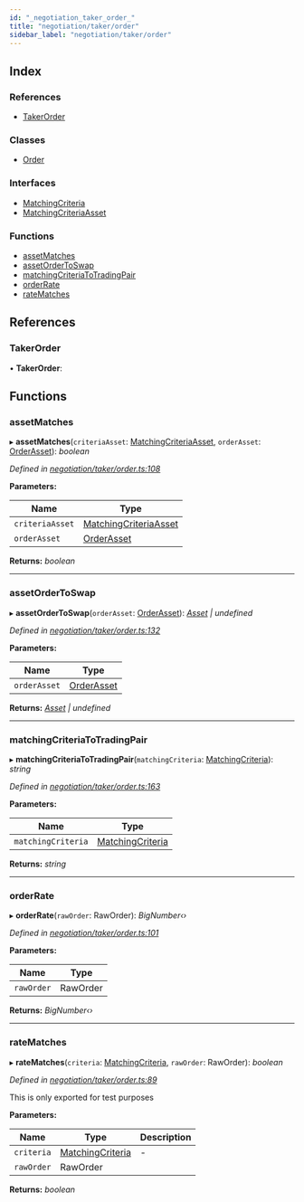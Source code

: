 ```yaml
---
id: "_negotiation_taker_order_"
title: "negotiation/taker/order"
sidebar_label: "negotiation/taker/order"
---
```


## Index

### References

* [TakerOrder](_negotiation_taker_order_.md#takerorder)

### Classes

* [Order](../classes/_negotiation_taker_order_.order.md)

### Interfaces

* [MatchingCriteria](../interfaces/_negotiation_taker_order_.matchingcriteria.md)
* [MatchingCriteriaAsset](../interfaces/_negotiation_taker_order_.matchingcriteriaasset.md)

### Functions

* [assetMatches](_negotiation_taker_order_.md#assetmatches)
* [assetOrderToSwap](_negotiation_taker_order_.md#assetordertoswap)
* [matchingCriteriaToTradingPair](_negotiation_taker_order_.md#matchingcriteriatotradingpair)
* [orderRate](_negotiation_taker_order_.md#orderrate)
* [rateMatches](_negotiation_taker_order_.md#ratematches)

## References

###  TakerOrder

• **TakerOrder**:

## Functions

###  assetMatches

▸ **assetMatches**(`criteriaAsset`: [MatchingCriteriaAsset](../interfaces/_negotiation_taker_order_.matchingcriteriaasset.md), `orderAsset`: [OrderAsset](../interfaces/_negotiation_order_.orderasset.md)): *boolean*

*Defined in [negotiation/taker/order.ts:108](https://github.com/comit-network/comit-js-sdk/blob/95ab111/src/negotiation/taker/order.ts#L108)*

**Parameters:**

Name | Type |
------ | ------ |
`criteriaAsset` | [MatchingCriteriaAsset](../interfaces/_negotiation_taker_order_.matchingcriteriaasset.md) |
`orderAsset` | [OrderAsset](../interfaces/_negotiation_order_.orderasset.md) |

**Returns:** *boolean*

___

###  assetOrderToSwap

▸ **assetOrderToSwap**(`orderAsset`: [OrderAsset](../interfaces/_negotiation_order_.orderasset.md)): *[Asset](../interfaces/_cnd_cnd_.asset.md) | undefined*

*Defined in [negotiation/taker/order.ts:132](https://github.com/comit-network/comit-js-sdk/blob/95ab111/src/negotiation/taker/order.ts#L132)*

**Parameters:**

Name | Type |
------ | ------ |
`orderAsset` | [OrderAsset](../interfaces/_negotiation_order_.orderasset.md) |

**Returns:** *[Asset](../interfaces/_cnd_cnd_.asset.md) | undefined*

___

###  matchingCriteriaToTradingPair

▸ **matchingCriteriaToTradingPair**(`matchingCriteria`: [MatchingCriteria](../interfaces/_negotiation_taker_order_.matchingcriteria.md)): *string*

*Defined in [negotiation/taker/order.ts:163](https://github.com/comit-network/comit-js-sdk/blob/95ab111/src/negotiation/taker/order.ts#L163)*

**Parameters:**

Name | Type |
------ | ------ |
`matchingCriteria` | [MatchingCriteria](../interfaces/_negotiation_taker_order_.matchingcriteria.md) |

**Returns:** *string*

___

###  orderRate

▸ **orderRate**(`rawOrder`: RawOrder): *BigNumber‹›*

*Defined in [negotiation/taker/order.ts:101](https://github.com/comit-network/comit-js-sdk/blob/95ab111/src/negotiation/taker/order.ts#L101)*

**Parameters:**

Name | Type |
------ | ------ |
`rawOrder` | RawOrder |

**Returns:** *BigNumber‹›*

___

###  rateMatches

▸ **rateMatches**(`criteria`: [MatchingCriteria](../interfaces/_negotiation_taker_order_.matchingcriteria.md), `rawOrder`: RawOrder): *boolean*

*Defined in [negotiation/taker/order.ts:89](https://github.com/comit-network/comit-js-sdk/blob/95ab111/src/negotiation/taker/order.ts#L89)*

This is only exported for test purposes

**Parameters:**

Name | Type | Description |
------ | ------ | ------ |
`criteria` | [MatchingCriteria](../interfaces/_negotiation_taker_order_.matchingcriteria.md) | - |
`rawOrder` | RawOrder |   |

**Returns:** *boolean*
